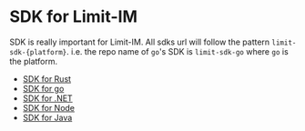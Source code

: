 # SDK for Limit-IM

SDK is really important for Limit-IM. All sdks url will follow the pattern `limit-sdk-{platform}`.
i.e. the repo name of `go`'s SDK is `limit-sdk-go` where `go` is the platform.

- [SDK for Rust](https://github.com/Limit-IM/limit-sdk-rust)
- [SDK for go  ](https://github.com/Limit-IM/limit-sdk-go)
- [SDK for .NET](https://github.com/Limit-IM/limit-sdk-dotnet)
- [SDK for Node](https://github.com/Limit-IM/limit-sdk-node)
- [SDK for Java](https://github.com/Limit-IM/limit-sdk-java)
